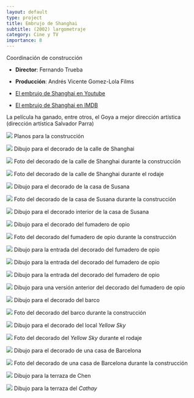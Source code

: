 ```yaml
---
layout: default
type: project
title: Embrujo de Shanghai
subtitle: (2002) largometraje
category: Cine y TV
importance: 8
---
```

Coordinación de construcción

- **Director**: Fernando Trueba
- **Producción**: Andrés Vicente Gomez-Lola Films

- [El embrujo de Shanghai en Youtube](https://www.youtube.com/watch?v=HBNH5_hRQQY)
- [El embrujo de Shanghai en IMDB](http://www.imdb.com/title/tt0264571/fullcredits?ref_=tt_ov_st_sm)

La película ha ganado, entre otros, el Goya a mejor dirección artística (dirección artística Salvador Parra)

![](00.jpg)
Planos para la construcción

![](01.jpg)
Dibujo para el decorado de la calle de Shanghai

![](02.jpg)
Foto del decorado de la calle de Shanghai durante la construcción

![](03.jpg)
Foto del decorado de la calle de Shanghai durante el rodaje

![](04.jpg)
Dibujo para el decorado de la casa de Susana

![](05.jpg)
Foto del decorado de la casa de Susana durante la construcción

![](06.jpg)
Dibujo para el decorado interior de la casa de Susana

![](07.jpg)
Dibujo para el decorado del fumadero de opio

![](08.jpg)
Foto del decorado del fumadero de opio durante la construcción

![](10.jpg)
Dibujo para la entrada del decorado del fumadero de opio

![](11.jpg)
Dibujo para la entrada del decorado del fumadero de opio

![](12.jpg)
Dibujo para la entrada del decorado del fumadero de opio

![](13.jpg)
Dibujo para una versión anterior del decorado del fumadero de opio

![](14.jpg)
Dibujo para el decorado del barco

![](15.jpg)
Foto del decorado del barco durante la construcción

![](16.jpg)
Dibujo para el decorado del local *Yellow Sky*

![](17.jpg)
Foto del decorado del *Yellow Sky* durante el rodaje

![](18.jpg)
Dibujo para el decorado de una casa de Barcelona

![](19.jpg)
Foto del decorado de una casa de Barcelona durante la construcción

![](20.jpg)
Dibujo para la terraza de Chen

![](21.jpg)
Dibujo para la terraza del *Cathay*
